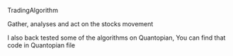TradingAlgorithm

Gather, analyses and act on the stocks movement

I also back tested some of the algorithms on Quantopian, You can find that code in Quantopian file
